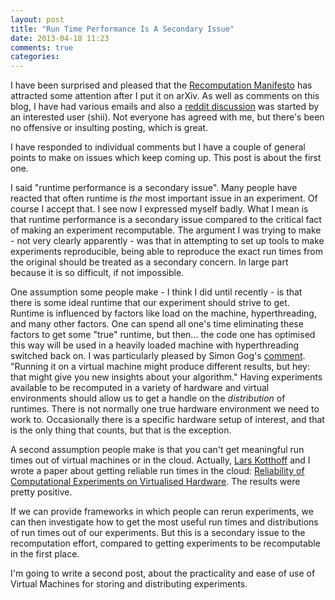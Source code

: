 ```yaml
---
layout: post
title: "Run Time Performance Is A Secondary Issue"
date: 2013-04-18 11:23
comments: true
categories: 
---
```


I have been surprised and pleased that the [Recomputation Manifesto](2013-04-12-the-recomputation-manifesto.html) has 
attracted some attention after I put it on arXiv.  As well as comments on this blog, I have had various emails and 
also a [reddit discussion](http://redd.it/1cdhgb)
was started by an interested user (shii).    Not everyone has agreed with me, but there's been no offensive or insulting posting, which is great.

I have responded to individual comments but I have a couple of general points to make on issues which keep coming up. This post is about the first one.

I said "runtime performance is a secondary issue". Many people have reacted that often runtime is *the* most important issue in an experiment.  Of course I accept that. I see now I expressed myself badly. What I mean is that runtime performance is a secondary issue compared to the critical fact of making an experiment recomputable.
The argument I was trying to make - 
not very clearly apparently - was that in 
attempting to set up tools to make experiments reproducible, being able to reproduce the exact run 
times from the original should be treated as a secondary concern. In large part because it is so difficult, if not impossible. 

One assumption some people make - I think I did until recently - is that there is some ideal runtime that our experiment should strive to get.   Runtime is influenced by factors like load on the machine, hyperthreading, and many other factors.  One can spend all one's time eliminating these factors to get some "true" runtime, but then... the code one has optimised this way will be used in a heavily loaded machine with hyperthreading switched back on. I was particularly pleased by Simon Gog's [comment](http://recomputation.com/blog/2013/04/12/the-recomputation-manifesto/#comment-864915074).   "Running it on a virtual machine might produce different results, but hey: that might give you new insights about your algorithm."   Having experiments available to be recomputed in a variety of hardware and virtual environments should allow us to get a handle on the *distribution* of runtimes.   There is not normally one true hardware environment we need to work to.   Occasionally there is a specific hardware setup of interest, and that is the only thing that counts, but that is the exception.


A second assumption people make is that you can't get meaningful run times out of virtual machines or in the cloud. 
Actually, [Lars Kotthoff](http://4c.ucc.ie/~larsko/) 
and I wrote a paper about getting reliable run times in the cloud: [Reliability of Computational Experiments on Virtualised Hardware](http://arxiv.org/abs/1110.6288).  The results were pretty positive.  


If we can provide frameworks in which people can rerun experiments, we can then investigate how to get the most useful run times 
and distributions of run times out of our experiments.   But this is a secondary issue to the recomputation effort, compared to getting experiments to be recomputable in the first place.

I'm going to write a second post, about the practicality and ease of use of Virtual Machines for storing and distributing experiments.

